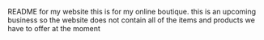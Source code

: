 README for my website
this is for my online boutique.
this is an upcoming business so the website does not contain all of the items and products we have to offer at the moment
